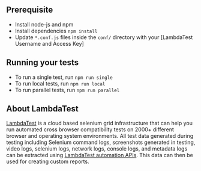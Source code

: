 
## Prerequisite
* Install node-js and npm
* Install dependencies `npm install`
* Update `*.conf.js` files inside the `conf/` directory with your [LambdaTest Username and Access Key]

## Running your tests
* To run a single test, run `npm run single`
* To run local tests, run `npm run local`
* To run parallel tests, run `npm run parallel`

## About LambdaTest

[LambdaTest](https://www.lambdatest.com/) is a cloud based selenium grid infrastructure that can help you run automated cross browser compatibility tests on 2000+ different browser and operating system environments. All test data generated during testing including Selenium command logs, screenshots generated in testing, video logs, selenium logs, network logs, console logs, and metadata logs can be extracted using [LambdaTest automation APIs](https://www.lambdatest.com/support/docs/api-doc/). This data can then be used for creating custom reports.
